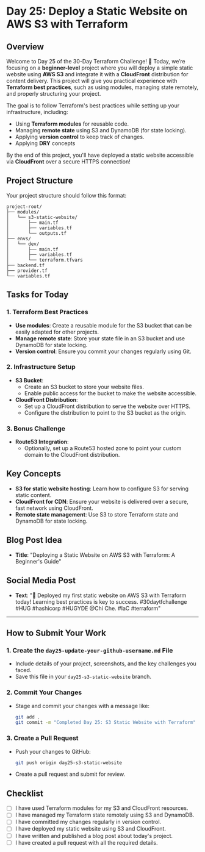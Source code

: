 # Day 25: Deploy a Static Website on AWS S3 with Terraform

## Overview

Welcome to Day 25 of the 30-Day Terraform Challenge! 🎉 Today, we’re focusing on a **beginner-level** project where you will deploy a simple static website using **AWS S3** and integrate it with a **CloudFront** distribution for content delivery. This project will give you practical experience with **Terraform best practices**, such as using modules, managing state remotely, and properly structuring your project.

The goal is to follow Terraform's best practices while setting up your infrastructure, including:
- Using **Terraform modules** for reusable code.
- Managing **remote state** using S3 and DynamoDB (for state locking).
- Applying **version control** to keep track of changes.
- Applying  **DRY** concepts 

By the end of this project, you'll have deployed a static website accessible via **CloudFront** over a secure HTTPS connection!

## Project Structure
Your project structure should follow this format:

```
project-root/
├── modules/
│   └── s3-static-website/
│       ├── main.tf
│       ├── variables.tf
│       └── outputs.tf
├── envs/
│   └── dev/
│       ├── main.tf
│       ├── variables.tf
│       └── terraform.tfvars
├── backend.tf
├── provider.tf
└── variables.tf

```


## Tasks for Today

### 1. **Terraform Best Practices**
- **Use modules**: Create a reusable module for the S3 bucket that can be easily adapted for other projects.
- **Manage remote state**: Store your state file in an S3 bucket and use DynamoDB for state locking.
- **Version control**: Ensure you commit your changes regularly using Git.

### 2. **Infrastructure Setup**
   - **S3 Bucket**: 
     - Create an S3 bucket to store your website files.
     - Enable public access for the bucket to make the website accessible.
   - **CloudFront Distribution**:
     - Set up a CloudFront distribution to serve the website over HTTPS.
     - Configure the distribution to point to the S3 bucket as the origin.

### 3. **Bonus Challenge**
   - **Route53 Integration**:
     - Optionally, set up a Route53 hosted zone to point your custom domain to the CloudFront distribution.

## Key Concepts
- **S3 for static website hosting**: Learn how to configure S3 for serving static content.
- **CloudFront for CDN**: Ensure your website is delivered over a secure, fast network using CloudFront.
- **Remote state management**: Use S3 to store Terraform state and DynamoDB for state locking.

## Blog Post Idea
- **Title**: "Deploying a Static Website on AWS S3 with Terraform: A Beginner's Guide"

## Social Media Post
- **Text**: "🚀 Deployed my first static website on AWS S3 with Terraform today! Learning best practices is key to success. #30daytfchallenge #HUG #hashicorp #HUGYDE @Chi Che. #IaC #terraform"

---

## How to Submit Your Work

### 1. **Create the `day25-update-your-github-username.md` File**
   - Include details of your project, screenshots, and the key challenges you faced.
   - Save this file in your `day25-s3-static-website` branch.

### 2. **Commit Your Changes**
   - Stage and commit your changes with a message like:
     ```bash
     git add .
     git commit -m "Completed Day 25: S3 Static Website with Terraform"
     ```

### 3. **Create a Pull Request**
   - Push your changes to GitHub:
     ```bash
     git push origin day25-s3-static-website
     ```
   - Create a pull request and submit for review.

## Checklist
- [ ] I have used Terraform modules for my S3 and CloudFront resources.
- [ ] I have managed my Terraform state remotely using S3 and DynamoDB.
- [ ] I have committed my changes regularly in version control.
- [ ] I have deployed my static website using S3 and CloudFront.
- [ ] I have written and published a blog post about today's project.
- [ ] I have created a pull request with all the required details.

